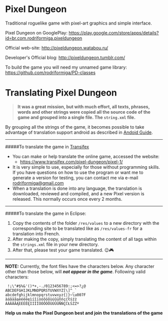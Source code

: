 Pixel Dungeon
=============

Traditional roguelike game with pixel-art graphics and simple interface.

Pixel Dungeon on GooglePlay: 
https://play.google.com/store/apps/details?id=br.com.rodriformiga.pixeldungeon

Official web-site: 
http://pixeldungeon.watabou.ru/

Developer's Official blog: 
http://pixeldungeon.tumblr.com/

To build the game you will need my unnamed game library:
https://github.com/rodriformiga/PD-classes



Translating Pixel Dungeon
=============

> **It was a great mission, but with much effort, all texts, phrases, words and other strings were copied all the source code of the game and grouped into a single file. The ```string.xml``` file.**

By grouping all the strings of the game, it becomes possible to take advantage of translation support android as described in [Andoid Guide](http://developer.android.com/training/basics/supporting-devices/languages.html).


-----
#####To translate the game in [Transifex](https://www.transifex.com/pixel-dungeon/pixel-1/)

* You can make or help translate the online game, accessed the website:
  * https://www.transifex.com/pixel-dungeon/pixel-1/
* It is very simple to use, especially for those without programming skills. If you have questions on how to use the program or want me to generate a version for testing, you can contact me via e-mail rodriformiga@gmail.com
* When a translation is done into any language, the translation is downloaded, reviewed and compiled, and a new Pixel version is released. This normally occurs once every 2 months.


-----
#####To translate the game in Eclipse:

1. Copy the contents of the folder ```/res/values``` to a new directory with the corresponding site to be translated like as ```/res/values-fr``` for a translation into French.
2. After making the copy, simply translating the content of all tags within the ```strings.xml``` file in your new directory.
3. After that, please test your game translated. :wink::video_game:

-----

**NOTE:** Currently, the font files have the characters below. Any character other than those below, will _**not appear in the game**_.
Following valid characters:
```
 !¡\"#$%&'()*+,-./0123456789:;<=>?¿@
ABCDEFGHIJKLMNOPQRSTUVWXYZ[\]^_`
abcdefghijklmnopqrstuvwxyz{|}~\u007F
àáâäãąèéêëęìíîïòóôöõùúûüñńçćłśźż
ÀÁÂÄÃĄÈÉÊËĘÌÍÎÏÒÓÔÖÕÙÚÛÜÑŃÇĆŁŚŹŻº
```


**Help us make the Pixel Dungeon best and join the translations of the game**